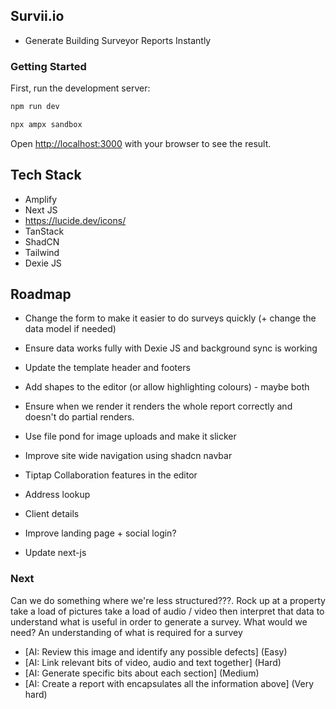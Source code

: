 ## Survii.io

- Generate Building Surveyor Reports Instantly

### Getting Started

First, run the development server:

```bash
npm run dev
```

```bash
npx ampx sandbox
```

Open [http://localhost:3000](http://localhost:3000) with your browser to see the result.

## Tech Stack

- Amplify
- Next JS
- https://lucide.dev/icons/
- TanStack
- ShadCN
- Tailwind
- Dexie JS

## Roadmap

- Change the form to make it easier to  do surveys quickly (+ change the data model if needed)
- Ensure data works fully with Dexie JS and background sync is working
- Update the template header and footers
- Add shapes to the editor (or allow highlighting colours) - maybe both
- Ensure when we render it renders the whole report correctly and doesn't do partial renders.
- Use file pond for image uploads and make it slicker
- Improve site wide navigation using shadcn navbar

- Tiptap Collaboration features in the editor
- Address lookup
- Client details
- Improve landing page + social login?
- Update next-js

### Next

Can we do something where we're less structured???. Rock up at a property take a load of pictures take a load of audio / video then interpret that data to understand what is useful in order to generate a survey. What would we need? An understanding of what is required for a survey 

- [AI: Review this image and identify any possible defects] (Easy)
- [AI: Link relevant bits of video, audio and text together] (Hard)
- [AI: Generate specific bits about each section] (Medium)
- [AI: Create a report with encapsulates all the information above] (Very hard)


